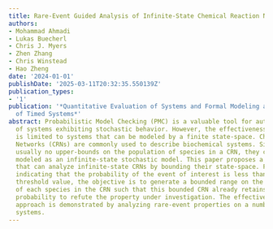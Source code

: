 ```yaml
---
title: Rare-Event Guided Analysis of Infinite-State Chemical Reaction Networks
authors:
- Mohammad Ahmadi
- Lukas Buecherl
- Chris J. Myers
- Zhen Zhang
- Chris Winstead
- Hao Zheng
date: '2024-01-01'
publishDate: '2025-03-11T20:32:35.550139Z'
publication_types:
- '1'
publication: '*Quantitative Evaluation of Systems and Formal Modeling and Analysis
  of Timed Systems*'
abstract: Probabilistic Model Checking (PMC) is a valuable tool for automated analysis
  of systems exhibiting stochastic behavior. However, the effectiveness of PMC algorithms
  is limited to systems that can be modeled by a finite state-space. Chemical Reaction
  Networks (CRNs) are commonly used to describe biochemical systems. Since there are
  usually no upper-bounds on the population of species in a CRN, they can only be
  modeled as an infinite-state stochastic model. This paper proposes a new approach
  that can analyze infinite-state CRNs by bounding their state-space. For a property
  indicating that the probability of the event of interest is less than a certain
  threshold value, the objective is to generate a bounded range on the population
  of each species in the CRN such that this bounded CRN already retains sufficient
  probability to refute the property under investigation. The effectiveness of this
  approach is demonstrated by analyzing rare-event properties on a number of biochemical
  systems.
---
```

